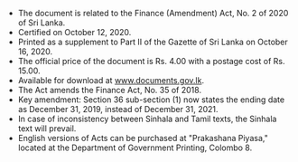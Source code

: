 - The document is related to the Finance (Amendment) Act, No. 2 of 2020 of Sri Lanka.
- Certified on October 12, 2020.
- Printed as a supplement to Part II of the Gazette of Sri Lanka on October 16, 2020.
- The official price of the document is Rs. 4.00 with a postage cost of Rs. 15.00.
- Available for download at www.documents.gov.lk.
- The Act amends the Finance Act, No. 35 of 2018.
- Key amendment: Section 36 sub-section (1) now states the ending date as December 31, 2019, instead of December 31, 2021.
- In case of inconsistency between Sinhala and Tamil texts, the Sinhala text will prevail.
- English versions of Acts can be purchased at "Prakashana Piyasa," located at the Department of Government Printing, Colombo 8.